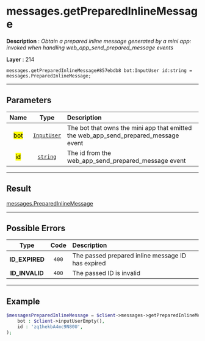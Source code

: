 # messages.getPreparedInlineMessage

**Description** : *Obtain a prepared inline message generated by a mini app: invoked when handling web\_app\_send\_prepared\_message events*

**Layer** : 214

```tl
messages.getPreparedInlineMessage#857ebdb8 bot:InputUser id:string = messages.PreparedInlineMessage;
```

---

## Parameters

| Name | Type | Description |
| :---: | :---: | :--- |
| <mark>bot</mark> | [`InputUser`](type/InputUser) | The bot that owns the mini app that emitted the web_app_send_prepared_message event |
| <mark>id</mark> | [`string`](type/string) | The id from the web_app_send_prepared_message event |

---

## Result

[messages.PreparedInlineMessage](type/messages.PreparedInlineMessage)

---

## Possible Errors

| Type | Code | Description |
| :---: | :---: | :--- |
| **ID_EXPIRED** | `400` | The passed prepared inline message ID has expired |
| **ID_INVALID** | `400` | The passed ID is invalid |

---

## Example

```php
$messagesPreparedInlineMessage = $client->messages->getPreparedInlineMessage(
	bot : $client->inputUserEmpty(),
	id : 'zq1hekbA4mc9N80U',
);
```